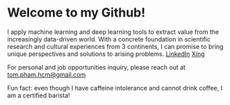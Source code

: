 # Welcome to my Github!
I apply machine learning and deep learning tools to extract value from the increasingly data-driven world. With a concrete foundation in scientific research and cultural experiences from 3 continents, I can promise to bring unique perspectives and solutions to arising problems.
[LinkedIn](https://www.linkedin.com/in/tompham97/)
[Xing](https://www.xing.com/profile/Tom_Pham051412/cv)

For personal and job opportunities inquiry, please reach out at tom.pham.hcm@gmail.com

Fun fact: even though I have caffeine intolerance and cannot drink coffee, I am a certified barista!
<!---
hungpham15/hungpham15 is a ✨ special ✨ repository because its `README.md` (this file) appears on your GitHub profile.
You can click the Preview link to take a look at your changes.
--->
